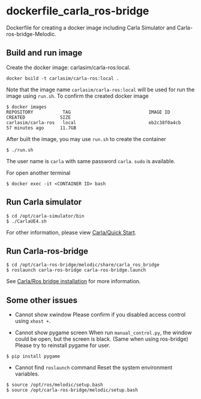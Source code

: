 # dockerfile_carla_ros-bridge
Dockerfile for creating a docker image including Carla Simulator and Carla-ros-bridge-Melodic.

## Build and run image
Create the docker image: carlasim/carla-ros:local. 
```
docker build -t carlasim/carla-ros:local . 
```
Note that the image name `carlasim/carla-ros:local` will be used for run the image using `run.sh`.
To confirm the created docker image
```
$ docker images
REPOSITORY           TAG                             IMAGE ID            CREATED             SIZE
carlasim/carla-ros   local                           eb2c38f0a4cb        57 minutes ago      11.7GB
```

After built the image, you may use `run.sh` to create the container
```
$ ./run.sh
```
The user name is `carla` with same password `carla`. `sudo` is available.

For open another terminal
```
$ docker exec -it <CONTAINER ID> bash
```

## Run Carla simulator
```
$ cd /opt/carla-simulator/bin
$ ./CarlaUE4.sh
```
For other information, please view [Carla/Quick Start](https://carla.readthedocs.io/en/latest/start_quickstart/).

## Run Carla-ros-bridge
```
$ cd /opt/carla-ros-bridge/melodic/share/carla_ros_bridge
$ roslaunch carla-ros-bridge carla-ros-bridge.launch
```
See [Carla/Ros bridge installation](https://carla.readthedocs.io/en/latest/ros_installation/) for more information.

## Some other issues
- Cannot show xwindow
Please confirm if you disabled access control using `xhost +`.

- Cannot show pygame screen
When run `manual_control.py`, the window could be open, but the screen is black. (Same when using ros-bridge)
Please try to reinstall pygame for user.
```
$ pip install pygame
```

- Cannot find `roslaunch` command
Reset the system environment variables.
```
$ source /opt/ros/melodic/setup.bash
$ source /opt/carla-ros-bridge/melodic/setup.bash
```
